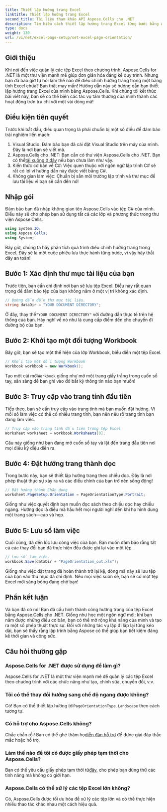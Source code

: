 ```yaml
---
title: Thiết lập hướng trang Excel
linktitle: Thiết lập hướng trang Excel
second_title: Tài liệu tham khảo API Aspose.Cells cho .NET
description: Tìm hiểu cách thiết lập hướng trang Excel từng bước bằng Aspose.Cells cho .NET. Nhận kết quả tối ưu.
type: docs
weight: 130
url: /vi/net/excel-page-setup/set-excel-page-orientation/
---
```

## Giới thiệu

Khi nói đến việc quản lý các tệp Excel theo chương trình, Aspose.Cells for .NET là một thư viện mạnh mẽ giúp đơn giản hóa đáng kể quy trình. Nhưng bạn đã bao giờ tự hỏi làm thế nào để điều chỉnh hướng trang trong một bảng tính Excel chưa? Bạn thật may mắn! Hướng dẫn này sẽ hướng dẫn bạn thiết lập hướng trang Excel của mình bằng Aspose.Cells. Khi chúng tôi kết thúc bài viết này, bạn sẽ có thể biến các tác vụ tầm thường của mình thành các hoạt động trơn tru chỉ với một vài dòng mã!

## Điều kiện tiên quyết

Trước khi bắt đầu, điều quan trọng là phải chuẩn bị một số điều để đảm bảo trải nghiệm liền mạch:

1. Visual Studio: Đảm bảo bạn đã cài đặt Visual Studio trên máy của mình. Đây là nơi bạn sẽ viết mã.
2. Aspose.Cells cho .NET: Bạn cần có thư viện Aspose.Cells cho .NET. Bạn có thể[tải xuống ở đây](https://releases.aspose.com/cells/net/) nếu bạn chưa làm như vậy.
3. Kiến thức cơ bản về C#: Việc quen thuộc với ngôn ngữ lập trình C# sẽ rất có lợi vì hướng dẫn này được viết bằng C#.
4. Không gian làm việc: Chuẩn bị sẵn môi trường lập trình và thư mục để lưu tài liệu vì bạn sẽ cần đến nó!

## Nhập gói

Đảm bảo bạn đã nhập không gian tên Aspose.Cells vào tệp C# của mình. Điều này sẽ cho phép bạn sử dụng tất cả các lớp và phương thức trong thư viện Aspose.Cells.

```csharp
using System.IO;
using Aspose.Cells;
using System;
```

Bây giờ, chúng ta hãy phân tích quá trình điều chỉnh hướng trang trong Excel. Đây sẽ là một cuộc phiêu lưu thực hành từng bước, vì vậy hãy thắt dây an toàn!

## Bước 1: Xác định thư mục tài liệu của bạn

Trước tiên, bạn cần chỉ định nơi bạn sẽ lưu tệp Excel. Điều này rất quan trọng để đảm bảo tệp của bạn không nằm ở một vị trí không xác định.

```csharp
// Đường dẫn đến thư mục tài liệu.
string dataDir = "YOUR DOCUMENT DIRECTORY";
```

 Ở đây, thay thế`"YOUR DOCUMENT DIRECTORY"` với đường dẫn thực tế trên hệ thống của bạn. Hãy nghĩ về nó như là cung cấp điểm đến cho chuyến đi đường bộ của bạn.

## Bước 2: Khởi tạo một đối tượng Workbook

Bây giờ, bạn sẽ tạo một thể hiện của lớp Workbook, biểu diễn một tệp Excel.

```csharp
// Khởi tạo một đối tượng Workbook
Workbook workbook = new Workbook();
```

 Tạo một cái mới`Workbook` giống như mở một trang giấy trắng trong cuốn sổ tay, sẵn sàng để bạn ghi vào đó bất kỳ thông tin nào bạn muốn!

## Bước 3: Truy cập vào trang tính đầu tiên

Tiếp theo, bạn sẽ cần truy cập vào trang tính mà bạn muốn đặt hướng. Vì mỗi sổ làm việc có thể có nhiều trang tính, bạn nên nêu rõ trang tính bạn đang làm việc.

```csharp
// Truy cập vào trang tính đầu tiên trong tệp Excel
Worksheet worksheet = workbook.Worksheets[0];
```

Câu này giống như bạn đang mở cuốn sổ tay và lật đến trang đầu tiên nơi mọi điều kỳ diệu diễn ra.

## Bước 4: Đặt hướng trang thành dọc

Trong bước này, bạn sẽ thiết lập hướng trang theo chiều dọc. Đây là nơi phép thuật thực sự xảy ra và các điều chỉnh của bạn trở nên sống động!

```csharp
// Đặt hướng thành Chân dung
worksheet.PageSetup.Orientation = PageOrientationType.Portrait;
```

Giống như việc quyết định bạn muốn đọc sách theo chiều dọc hay chiều ngang. Hướng dọc là điều mà hầu hết mọi người nghĩ đến khi họ hình dung một trang sách—cao và hẹp.

## Bước 5: Lưu sổ làm việc

Cuối cùng, đã đến lúc lưu công việc của bạn. Bạn muốn đảm bảo rằng tất cả các thay đổi bạn đã thực hiện đều được ghi lại vào một tệp.

```csharp
// Lưu sổ làm việc.
workbook.Save(dataDir + "PageOrientation_out.xls");
```

Giống như việc đặt trang đã hoàn thành trở lại kệ, dòng mã này sẽ lưu tệp của bạn vào thư mục đã chỉ định. Nếu mọi việc suôn sẻ, bạn sẽ có một tệp Excel mới sáng bóng đang chờ bạn!

## Phần kết luận

Và bạn đã có nó! Bạn đã cấu hình thành công hướng trang của tệp Excel bằng Aspose.Cells cho .NET. Giống như học một ngôn ngữ mới; khi bạn nắm được những điều cơ bản, bạn có thể mở rộng khả năng của mình và tạo ra một số phép thuật thực sự. Đối với những tác vụ lặp đi lặp lại từng kéo dài, bạn sẽ thấy rằng lập trình bằng Aspose có thể giúp bạn tiết kiệm đáng kể thời gian và công sức.

## Câu hỏi thường gặp

### Aspose.Cells for .NET được sử dụng để làm gì?
Aspose.Cells for .NET là một thư viện mạnh mẽ để quản lý các tệp Excel theo chương trình với các chức năng như tạo, chỉnh sửa, chuyển đổi, v.v.

### Tôi có thể thay đổi hướng sang chế độ ngang được không?
Có! Bạn có thể thiết lập hướng tới`PageOrientationType.Landscape` theo cách tương tự.

### Có hỗ trợ cho Aspose.Cells không?
 Chắc chắn rồi! Bạn có thể ghé thăm họ[diễn đàn hỗ trợ](https://forum.aspose.com/c/cells/9) để được giải đáp thắc mắc hoặc hỗ trợ.

### Làm thế nào để tôi có được giấy phép tạm thời cho Aspose.Cells?
 Bạn có thể yêu cầu giấy phép tạm thời từ[đây](https://purchase.aspose.com/temporary-license/), cho phép bạn dùng thử các tính năng mà không có giới hạn.

### Aspose.Cells có thể xử lý các tệp Excel lớn không?
Có, Aspose.Cells được tối ưu hóa để xử lý các tệp lớn và có thể thực hiện nhiều thao tác khác nhau một cách hiệu quả.